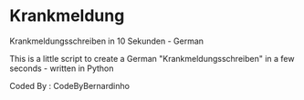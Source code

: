 # Krankmeldung
Krankmeldungsschreiben in 10 Sekunden - German

This is a little script to create a German "Krankmeldungsschreiben" in a few seconds - written in Python

Coded By : CodeByBernardinho
